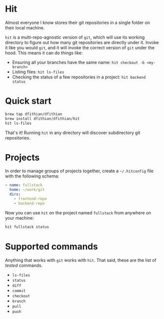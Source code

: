 # Hit

Almost everyone I know stores their git repositories in a single folder on their local machine.

`hit` is a multi-repo-agnostic version of `git`, which will use its working directory to figure out how many git
repositories are directly under it. Invoke it like you would `git`, and it will invoke the correct version of `git`
under the hood. This means it can do things like:

* Ensuring all your branches have the same name: `hit checkout -b <my-branch>`
* Listing files: `hit ls-files`
* Checking the status of a few repositories in a project: `hit backend status`

# Quick start

```bash
brew tap dfithian/dfithian
brew install dfithian/dfithian/hit
hit ls-files
```

That's it! Running `hit` in any directory will discover subdirectory git repositories.

# Projects

In order to manage groups of projects together, create a `~/.hitconfig` file with the following schema:

```yaml
- name: fullstack
  home: ~/work/git
  dirs:
    - frontend-repo
    - backend-repo
```

Now you can use `hit` on the project named `fullstack` from anywhere on your machine:

```bash
hit fullstack status
```

# Supported commands

Anything that works with `git` works with `hit`. That said, these are the list of _tested_ commands.

* `ls-files`
* `status`
* `diff`
* `commit`
* `checkout`
* `branch`
* `pull`
* `push`
